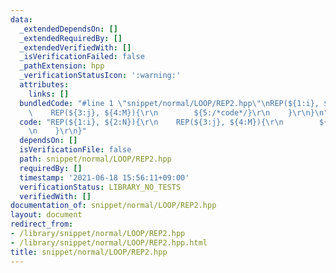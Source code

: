 ```yaml
---
data:
  _extendedDependsOn: []
  _extendedRequiredBy: []
  _extendedVerifiedWith: []
  _isVerificationFailed: false
  _pathExtension: hpp
  _verificationStatusIcon: ':warning:'
  attributes:
    links: []
  bundledCode: "#line 1 \"snippet/normal/LOOP/REP2.hpp\"\nREP(${1:i}, ${2:N}){\r\n\
    \    REP(${3:j}, ${4:M}){\r\n        ${5:/*code*/}\r\n    }\r\n}\n"
  code: "REP(${1:i}, ${2:N}){\r\n    REP(${3:j}, ${4:M}){\r\n        ${5:/*code*/}\r\
    \n    }\r\n}"
  dependsOn: []
  isVerificationFile: false
  path: snippet/normal/LOOP/REP2.hpp
  requiredBy: []
  timestamp: '2021-06-18 15:56:11+09:00'
  verificationStatus: LIBRARY_NO_TESTS
  verifiedWith: []
documentation_of: snippet/normal/LOOP/REP2.hpp
layout: document
redirect_from:
- /library/snippet/normal/LOOP/REP2.hpp
- /library/snippet/normal/LOOP/REP2.hpp.html
title: snippet/normal/LOOP/REP2.hpp
---
```

